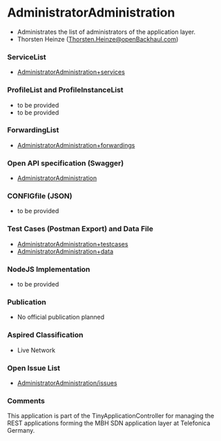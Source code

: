 # AdministratorAdministration
- Administrates the list of administrators of the application layer.
- Thorsten Heinze (Thorsten.Heinze@openBackhaul.com)

### ServiceList
- [AdministratorAdministration+services](./AdministratorAdministration+services.yaml)

### ProfileList and ProfileInstanceList
- to be provided
- to be provided

### ForwardingList
- [AdministratorAdministration+forwardings](./AdministratorAdministration+forwardings.yaml)

### Open API specification (Swagger)
- [AdministratorAdministration](AdministratorAdministration.yaml)

### CONFIGfile (JSON)
- to be provided

### Test Cases (Postman Export) and Data File
- [AdministratorAdministration+testcases](./AdministratorAdministration%2Btestcases.json)
- [AdministratorAdministration+data](./AdministratorAdministration+data.json)

### NodeJS Implementation
- to be provided

### Publication
- No official publication planned

### Aspired Classification
- Live Network

### Open Issue List
- [AdministratorAdministration/issues](../../issues)

### Comments
This application is part of the TinyApplicationController for managing the REST applications forming the MBH SDN application layer at Telefonica Germany.
